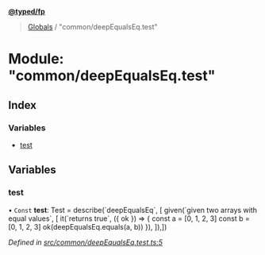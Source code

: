**[@typed/fp](../README.md)**

> [Globals](../globals.md) / "common/deepEqualsEq.test"

# Module: "common/deepEqualsEq.test"

## Index

### Variables

* [test](_common_deepequalseq_test_.md#test)

## Variables

### test

• `Const` **test**: Test = describe(\`deepEqualsEq\`, [ given(\`given two arrays with equal values\`, [ it(\`returns true\`, ({ ok }) => { const a = [0, 1, 2, 3] const b = [0, 1, 2, 3] ok(deepEqualsEq.equals(a, b)) }), ]),])

*Defined in [src/common/deepEqualsEq.test.ts:5](https://github.com/TylorS/typed-fp/blob/559f273/src/common/deepEqualsEq.test.ts#L5)*
